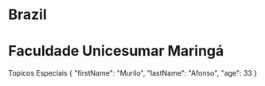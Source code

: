 # Brazil
# Faculdade Unicesumar Maringá 
Topicos Especiais 
{
  "firstName": "Murilo",
  "lastName": "Afonso",
  "age": 33
}
